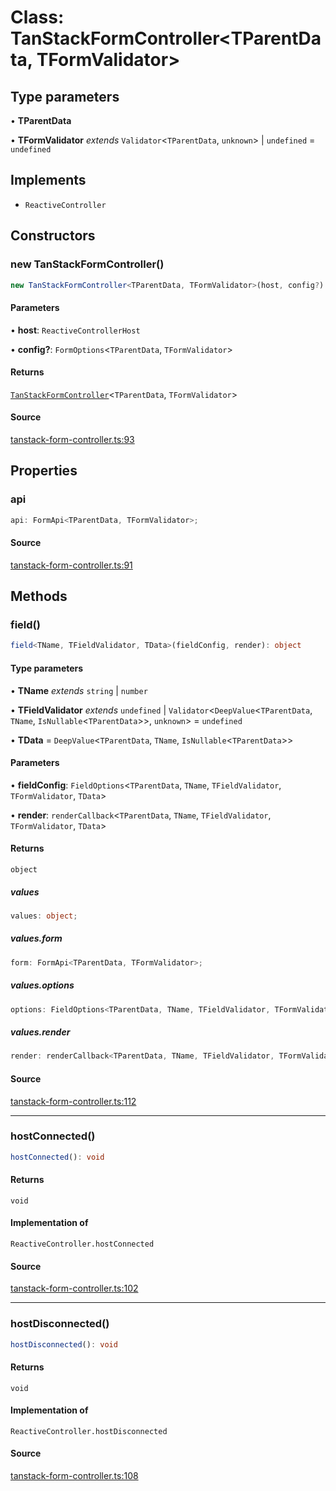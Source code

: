 # Class: TanStackFormController\<TParentData, TFormValidator\>

## Type parameters

• **TParentData**

• **TFormValidator** *extends* `Validator`\<`TParentData`, `unknown`\> \| `undefined` = `undefined`

## Implements

- `ReactiveController`

## Constructors

### new TanStackFormController()

```ts
new TanStackFormController<TParentData, TFormValidator>(host, config?): TanStackFormController<TParentData, TFormValidator>
```

#### Parameters

• **host**: `ReactiveControllerHost`

• **config?**: `FormOptions`\<`TParentData`, `TFormValidator`\>

#### Returns

[`TanStackFormController`](Class.TanStackFormController.md)\<`TParentData`, `TFormValidator`\>

#### Source

[tanstack-form-controller.ts:93](https://github.com/TanStack/form/blob/5b8b6371e1e490da7dcf3c588d18227efdee3cd9/packages/lit-form/src/tanstack-form-controller.ts#L93)

## Properties

### api

```ts
api: FormApi<TParentData, TFormValidator>;
```

#### Source

[tanstack-form-controller.ts:91](https://github.com/TanStack/form/blob/5b8b6371e1e490da7dcf3c588d18227efdee3cd9/packages/lit-form/src/tanstack-form-controller.ts#L91)

## Methods

### field()

```ts
field<TName, TFieldValidator, TData>(fieldConfig, render): object
```

#### Type parameters

• **TName** *extends* `string` \| `number`

• **TFieldValidator** *extends* `undefined` \| `Validator`\<`DeepValue`\<`TParentData`, `TName`, `IsNullable`\<`TParentData`\>\>, `unknown`\> = `undefined`

• **TData** = `DeepValue`\<`TParentData`, `TName`, `IsNullable`\<`TParentData`\>\>

#### Parameters

• **fieldConfig**: `FieldOptions`\<`TParentData`, `TName`, `TFieldValidator`, `TFormValidator`, `TData`\>

• **render**: `renderCallback`\<`TParentData`, `TName`, `TFieldValidator`, `TFormValidator`, `TData`\>

#### Returns

`object`

##### values

```ts
values: object;
```

##### values.form

```ts
form: FormApi<TParentData, TFormValidator>;
```

##### values.options

```ts
options: FieldOptions<TParentData, TName, TFieldValidator, TFormValidator, TData>;
```

##### values.render

```ts
render: renderCallback<TParentData, TName, TFieldValidator, TFormValidator, TData>;
```

#### Source

[tanstack-form-controller.ts:112](https://github.com/TanStack/form/blob/5b8b6371e1e490da7dcf3c588d18227efdee3cd9/packages/lit-form/src/tanstack-form-controller.ts#L112)

***

### hostConnected()

```ts
hostConnected(): void
```

#### Returns

`void`

#### Implementation of

`ReactiveController.hostConnected`

#### Source

[tanstack-form-controller.ts:102](https://github.com/TanStack/form/blob/5b8b6371e1e490da7dcf3c588d18227efdee3cd9/packages/lit-form/src/tanstack-form-controller.ts#L102)

***

### hostDisconnected()

```ts
hostDisconnected(): void
```

#### Returns

`void`

#### Implementation of

`ReactiveController.hostDisconnected`

#### Source

[tanstack-form-controller.ts:108](https://github.com/TanStack/form/blob/5b8b6371e1e490da7dcf3c588d18227efdee3cd9/packages/lit-form/src/tanstack-form-controller.ts#L108)
